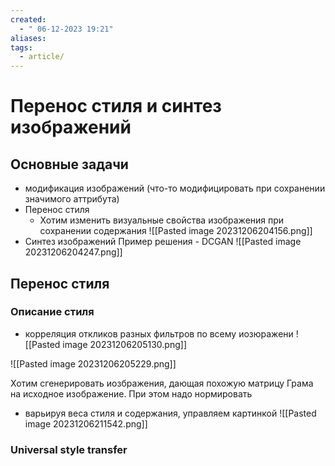 ```yaml
---
created:
  - " 06-12-2023 19:21"
aliases: 
tags:
  - article/
---
```


# Перенос стиля и синтез изображений

## Основные задачи
- модификация изображений (что-то модифицировать при сохранении значимого аттрибута)
- Перенос стиля
	- Хотим изменить визуальные свойства изображения при сохранении содержания
![[Pasted image 20231206204156.png]]
- Синтез изображений
Пример решения - DCGAN
![[Pasted image 20231206204247.png]]


## Перенос стиля

### Описание стиля
- корреляция откликов разных фильтров по всему иозюражени
![[Pasted image 20231206205130.png]]


![[Pasted image 20231206205229.png]]


Хотим сгенерировать иозбражения, дающая похожую матрицу Грама на исходное изображение. При этом надо нормировать


- варьируя веса стиля и содержания, управляем картинкой
![[Pasted image 20231206211542.png]]

### Universal style transfer
